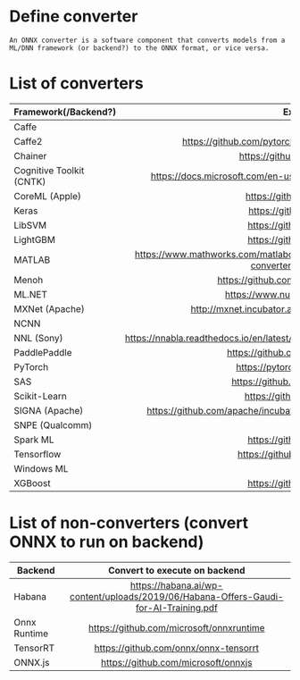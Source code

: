 # Define converter
    An ONNX converter is a software component that converts models from a ML/DNN framework (or backend?) to the ONNX format, or vice versa.

# List of converters
| Framework(/Backend?)        | Exporter (to ONNX)  | Importer (to framwork) |
| -------------- |:------------------:|:------------------:|
|Caffe||https://github.com/MTlab/onnx2caffe|
|Caffe2|https://github.com/pytorch/pytorch/tree/master/caffe2/python/onnx|https://github.com/pytorch/pytorch/tree/master/caffe2/python/onnx|
|Chainer|https://github.com/chainer/onnx-chainer||
|Cognitive Toolkit (CNTK)|https://docs.microsoft.com/en-us/cognitive-toolkit/setup-cntk-on-your-machine|https://docs.microsoft.com/en-us/cognitive-toolkit/setup-cntk-on-your-machine|
|CoreML (Apple)|https://github.com/onnx/onnx-coreml|https://github.com/onnx/onnx-coreml|
|Keras|https://github.com/onnx/keras-onnx||
|LibSVM|https://github.com/onnx/onnxmltools||
|LightGBM|https://github.com/onnx/onnxmltools||
|MATLAB|https://www.mathworks.com/matlabcentral/fileexchange/67296-deep-learning-toolbox-converter-for-onnx-model-format|https://www.mathworks.com/matlabcentral/fileexchange/67296-deep-learning-toolbox-converter-for-onnx-model-format|
|Menoh|https://github.com/pfnet-research/menoh/releases||
|ML.NET|https://www.nuget.org/packages/Microsoft.ML/|https://www.nuget.org/packages/Microsoft.ML/|
|MXNet (Apache)|http://mxnet.incubator.apache.org/api/python/contrib/onnx.html|http://mxnet.incubator.apache.org/api/python/contrib/onnx.html|
|NCNN||https://github.com/Tencent/ncnn|
|NNL (Sony)|https://nnabla.readthedocs.io/en/latest/python/file_format_converter/file_format_converter.html|https://nnabla.readthedocs.io/en/latest/python/file_format_converter/file_format_converter.html|
|PaddlePaddle|https://github.com/PaddlePaddle/paddle-onnx||
|PyTorch|https://pytorch.org/docs/master/onnx.html||
|SAS|https://github.com/sassoftware/python-dlpy|https://github.com/sassoftware/python-dlpy|
|Scikit-Learn|https://github.com/onnx/sklearn-onnx||
|SIGNA (Apache)|https://github.com/apache/incubator-singa/blob/master/doc/en/docs/installation.md|https://github.com/apache/incubator-singa/blob/master/doc/en/docs/installation.md|
|SNPE (Qualcomm)||https://developer.qualcomm.com/docs/snpe/model_conv_onnx.html|
|Spark ML|https://github.com/onnx/onnxmltools||
|Tensorflow|https://github.com/onnx/tensorflow-onnx|https://github.com/onnx/onnx-tensorflow|
|Windows ML||https://docs.microsoft.com/en-us/windows/ai/windows-ml/release-notes|
|XGBoost|https://github.com/onnx/onnxmltools||

# List of non-converters (convert ONNX to run on backend)

| Backend        | Convert to execute on backend |
| -------------- |:------------------:|
|Habana|https://habana.ai/wp-content/uploads/2019/06/Habana-Offers-Gaudi-for-AI-Training.pdf|
|Onnx Runtime|https://github.com/microsoft/onnxruntime|
|TensorRT|https://github.com/onnx/onnx-tensorrt|
|ONNX.js|https://github.com/microsoft/onnxjs|
